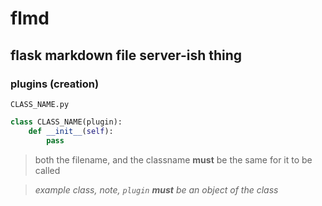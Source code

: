 # flmd
## flask markdown file server-ish thing

### plugins (creation)

`CLASS_NAME.py`

```python
class CLASS_NAME(plugin):
	def __init__(self):
		pass
```
> both the filename, and the classname **must** be the same for it to be called

> *example class, note, `plugin` **must** be an object of the class*